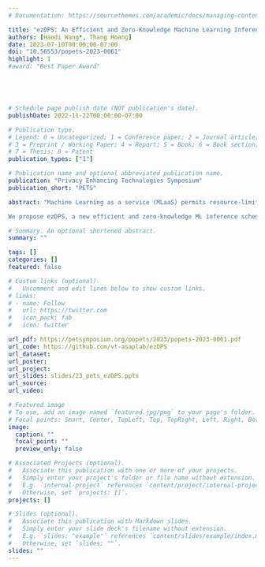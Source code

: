 ```yaml
---
# Documentation: https://sourcethemes.com/academic/docs/managing-content/

title: "ezDPS: An Efficient and Zero-Knowledge Machine Learning Inference Pipeline"
authors: [Haodi Wang*, Thang Hoang]
date: 2023-07-10T00:00:00-07:00
doi: "10.56553/popets-2023-0061"
highlight: 1
#award: "Best Paper Award"





# Schedule page publish date (NOT publication's date).
publishDate: 2022-11-22T00:00:00-07:00

# Publication type.
# Legend: 0 = Uncategorized; 1 = Conference paper; 2 = Journal article;
# 3 = Preprint / Working Paper; 4 = Report; 5 = Book; 6 = Book section;
# 7 = Thesis; 8 = Patent
publication_types: ["1"]

# Publication name and optional abbreviated publication name.
publication: "Privacy Enhancing Technologies Symposium"
publication_short: "PETS"

abstract: "Machine Learning as a service (MLaaS) permits resource-limited clients to access powerful data analytics services ubiquitously. Despite its merits, MLaaS poses significant concerns regarding the integrity of delegated computation and the privacy of the server’s model parameters. To address this issue, Zhang et al. (CCS'20) initiated the study of zero-knowledge Machine Learning (zkML). Few zkML schemes have been proposed afterward; however, they focus on sole ML classification algorithms that may not offer satisfactory accuracy or require large-scale training data and model parameters, which may not be desirable for some applications.\\

We propose ezDPS, a new efficient and zero-knowledge ML inference scheme. Unlike prior works, ezDPS is a zkML pipeline in which the data is processed in multiple stages for high accuracy. Each stage of ezDPS is harnessed with an established ML algorithm that is shown to be effective in various applications, including Discrete Wavelet Transformation, Principal Components Analysis, and Support Vector Machine. We design new gadgets to prove ML operations effectively. We fully implemented ezDPS and assessed its performance on real datasets. Experimental results showed that ezDPS achieves one-to-three orders of magnitude more efficient than the generic circuit-based approach in all metrics while maintaining more desirable accuracy than single ML classification approaches."

# Summary. An optional shortened abstract.
summary: ""

tags: []
categories: []
featured: false

# Custom links (optional).
#   Uncomment and edit lines below to show custom links.
# links:
# - name: Follow
#   url: https://twitter.com
#   icon_pack: fab
#   icon: twitter

url_pdf: https://petsymposium.org/popets/2023/popets-2023-0061.pdf
url_code: https://github.com/vt-asaplab/ezDPS
url_dataset: 
url_poster:
url_project:
url_slides: slides/23_pets_ezDPS.pptx
url_source:
url_video:

# Featured image
# To use, add an image named `featured.jpg/png` to your page's folder. 
# Focal points: Smart, Center, TopLeft, Top, TopRight, Left, Right, BottomLeft, Bottom, BottomRight.
image:
  caption: ""
  focal_point: ""
  preview_only: false

# Associated Projects (optional).
#   Associate this publication with one or more of your projects.
#   Simply enter your project's folder or file name without extension.
#   E.g. `internal-project` references `content/project/internal-project/index.md`.
#   Otherwise, set `projects: []`.
projects: []

# Slides (optional).
#   Associate this publication with Markdown slides.
#   Simply enter your slide deck's filename without extension.
#   E.g. `slides: "example"` references `content/slides/example/index.md`.
#   Otherwise, set `slides: ""`.
slides: ""
---
```

